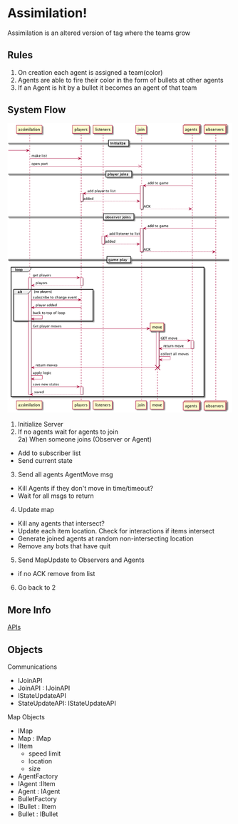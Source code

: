 # Assimilation!
Assimilation is an altered version of tag where the teams grow

## Rules
1) On creation each agent is assigned a team(color)
2) Agents are able to fire their color in the form of bullets at other agents
3) If an Agent is hit by a bullet it becomes an agent of that team

## System Flow
![Sequence](/docs/sequence.png)

1) Initialize Server   
2) If no agents wait for agents to join   
  2a) When someone joins (Observer or Agent)   
  - Add to subscriber list   
  - Send current state  

3) Send all agents AgentMove msg
  - Kill Agents if they don't move in time/timeout?
  - Wait for all msgs to return

4) Update map
  - Kill any agents that intersect?
  - Update each item location. Check for interactions if items intersect
  - Generate joined agents at random non-intersecting location
  - Remove any bots that have quit

5) Send MapUpdate to Observers and Agents
  - if no ACK remove from list

6) Go back to 2

## More Info
[APIs](/docs/apis.md)

## Objects
Communications
- IJoinAPI
- JoinAPI : IJoinAPI
- IStateUpdateAPI
- StateUpdateAPI: IStateUpdateAPI

Map Objects
- IMap
- Map : IMap
- IItem
  - speed limit
  - location
  - size
- AgentFactory
- IAgent :IItem
- Agent : IAgent
- BulletFactory
- IBullet : IItem
- Bullet : IBullet
